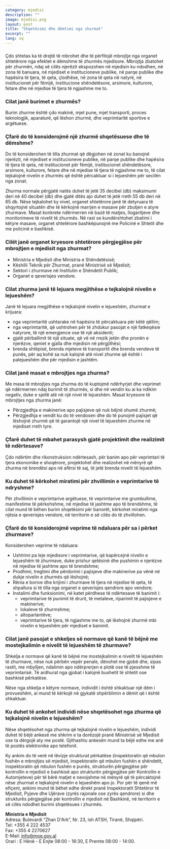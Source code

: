 ```yaml
---
category: mjedisi
description: ""
image: mjedisi.png
layout: post
title: "Shqetësimi dhe dëmtimi nga zhurmat"
excerpt: ""
lang: sq
---
```

<script>
var data = { topics: [
  {
    title: "Cilat janë zhurmat shqetësuese dhe të dëmshme",
    text: function(){ return $("#part1").html(); }
  },
  {
    title: "Organet kryesore përgjegjëse për mbrojtjen nga zhurmat ",
    text: function(){ return $("#part2").html(); }
  },
  {
    title: "Cilat zhurma janë të lejueshme",
    text: function(){ return $("#part3").html(); }
  },
  {
    title: "Cilat janë masat mbrojtëse nga zhurma",
    text: function(){ return $("#part4").html(); }
  },
  {
    title: "Veprimtaritë e ndaluara burim zhurme",
    text: function(){ return $("#part5").html(); }
  },
  {
    title: "Pasoja për tejkalimin e nivelit të lejuar të zhurmave",
    text: function(){ return $("#part6").html(); }
  },
  {
    title: "Ankimi për tejkalimin e nivelit të zhurmave",
    text: function(){ return $("#part7").html(); }
  }
]};
</script>

<div id="part1" class="hidden">
<h3></h3>
Çdo shtetas ka të drejtë të mbrohet dhe të përfitojë mbrojtje nga organet shtetërore nga efektet e dëmshme të zhurmës mjedisore. Mbrojtja zbatohet për zhurmën, ndaj së cilës njerëzit ekspozohen në mjedisin ku ndodhen, në zona të banuara, në mjediset e institucioneve publike, në parqe publike dhe hapësira të tjera, të qeta, çlodhëse, në zona të qeta në natyrë, në institucionet për fëmijë, institucione shëndetësore, arsimore, kulturore, fetare dhe në mjedise të tjera të ngjashme me to.
<h3>Cilat  janë burimet e zhurmës?</h3>
Burim zhurme është çdo makinë, mjet pune, mjet transporti, proces teknologjik, aparaturë, që lëshon zhurmë, dhe veprimtaritë sportive e argëtuese.
<h3>Çfarë do të konsiderojmë një zhurmë shqetësuese dhe të dëmshme?</h3>
<p>Do të konsiderohen të tilla zhurmat që dëgjohen në zonat ku banojnë njerëzit, në mjediset e institucioneve publike, në parqe publike dhe hapësira të tjera të qeta, në institucionet për fëmijë, institucionet shëndetësore, arsimore, kulturore, fetare dhe në mjedise të tjera të ngjashme me to, të cilat tejkalojnë nivelin e zhurmës që është përcaktuar si i lejueshëm për secilën nga zonat. </p>
<p>Zhurma normale përgjatë natës duhet të jetë 35 decibel (db) maksimumi deri në 40 decibel (db) dhe gjatë ditës ajo duhet të jetë rreth 55 db deri në 65 db. Nëse tejkalohet ky nivel, organet shtetërore janë të detyruara të shqyrtojnë situatën dhe të kërkojnë marrjen e masave për zbutjen e atyre zhurmave. Masat konkrete ndërmerren në bazë të matjes, llogaritjeve dhe monitorimeve të nivelit të zhurmës. Në rast se kundërshtohet zbatimi i këtyre masave, organet shtetërore bashkëpunojnë me Policinë e Shtetit dhe me policinë e bashkisë.</p>
</div>

<div id="part2" class="hidden">
<h3>Cilët janë organet kryesore shtetërore përgjegjëse për mbrojtjen e mjedisit nga zhurmat?</h3>
<ul>
<li>Ministria e Mjedisit dhe Ministria e Shëndetësisë;</li>
<li>Këshilli Teknik për Zhurmat, pranë Ministrisë së Mjedisit;</li>
<li>Sektori i zhurmave në Institutin e Shëndetit Publik;</li>
<li>Organet e qeverisjes vendore.</li>
</ul>
</div>

<div id="part3" class="hidden">
<h3>Cilat zhurma janë të lejuara megjithëse e tejkalojnë nivelin e lejueshëm?</h3>
Janë të lejuara megjithëse e tejkalojnë nivelin e lejueshëm, zhurmat e krijuara:
<ul>
<li>nga veprimtaritë ushtarake në hapësira të përcaktuara për këtë qëllim;</li>
<li>nga veprimtaritë, që ushtrohen për të zhdukur pasojat e një fatkeqësie natyrore, të një emergjence ose të një aksidenti;</li>
<li>gjatë përballimit të një situate, që vë në rrezik jetën dhe pronën e njerëzve, qeniet e gjalla dhe mjedisin në përgjithësi;</li>
<li>brenda shtëpisë, brenda mjeteve të transportit dhe brenda vendeve të punës, për aq kohë sa nuk kalojnë atë nivel zhurme që është i palejueshëm dhe për mjedisin e jashtëm.</li>
</ul>
</div>

<div id="part4" class="hidden">
<h3>Cilat janë masat e mbrojtjes nga zhurma?</h3>
Me masa të mbrojtjes nga zhurma do të kuptojmë ndërhyrjet dhe veprimet që ndërmerren ndaj burimit të zhurmës, si dhe në vendin ku ai ka ndikim negativ, duke e sjellë atë në një nivel të lejueshëm. Masat kryesore të mbrojtjes nga zhurma janë:
<ul>
<li>Përzgjedhja e makinerive apo pajisjeve që nuk bëjnë shumë zhurmë;</li>
<li>Përzgjedhja e vendit ku do të vendosen dhe do të punojnë pajisjet që lëshojnë zhurmë që të garantojë një nivel të lejueshëm zhurme në mjediset rreth tyre.</li>
</ul>
<h3>Çfarë duhet të mbahet parasysh gjatë projektimit dhe realizimit të ndërtesave?</h3>
Çdo ndërtim dhe rikonstruksion ndërtesash, për banim apo për veprimtari të tjera ekonomike e shoqërore, projektohet dhe realizohet në mënyrë që zhurma në brendësi apo në afërsi të saj, të jetë brenda nivelit të lejueshëm.
<h3>Ku duhet të kërkohet miratimi për zhvillimin e veprimtarive të ndryshme?</h3>
Për zhvillimin e veprimtarive argëtuese, të veprimtarive me grumbullime, manifestime të përkohshme, në mjedise të jashtme apo të brendshme, të cilat mund të bëhen burim shqetësimi për banorët, kërkohet miratimi nga njësia e qeverisjes vendore, në territorin e së cilës do të zhvillohen.
</div>

<div id="part5" class="hidden">
<h3>Çfarë do të konsiderojmë veprime të ndaluara për sa i përket zhurmave?</h3>
Konsiderohen veprime të ndaluara:
<ul>
<li>Ushtrimi pa leje mjedisore i veprimtarive, që kapërcejnë nivelin e lejueshëm të zhurmave, duke prishur qetësinë dhe pushimin e njerëzve në mjedise të jashtme apo të brendshme;</li>
<li>Prodhimi, tregtimi dhe përdorimi i pajisjeve dhe makinerive pa vënë në dukje nivelin e zhurmës që lëshojnë;</li>
<li>Rënia e borive dhe krijimi i zhurmave të tjera në mjedise të qeta, të shpallura si të tilla nga organet e qeverisjes qendrore apo vendore; </li>
<li>Instalimi dhe funksionimi, në katet përdhese të ndërtesave të banimit i:
  <ul>
  <li>veprimtarive të punimit të drurit, të metaleve, riparimit të pajisjeve e makinerive;</li>
  <li>lokaleve të zhurmshme;</li>
  <li>altoparlantëve;</li>
  <li>veprimtarive të tjera, të ngjashme me to, që lëshojnë zhurmë mbi nivelin e lejueshëm për mjediset e banimit.</li>
  </ul>
</li>
</ul>
</div>

<div id="part6" class="hidden">
<h3>Cilat janë pasojat e shkeljes së normave që kanë të bëjnë me mostejkalimin e nivelit të lejueshëm të zhurmave?</h3>
<p>Shkelja e normave që kanë të bëjnë me mostejkalimin e nivelit të lejueshëm të zhurmave, nëse nuk përbën vepër penale, dënohet me gjobë dhe, sipas rastit, me mbylljen, ndalimin apo ndërprerjen e plotë ose të pjesshme të veprimtarisë. Të ardhurat nga gjobat i kalojnë buxhetit të shtetit ose bashkisë përkatëse. </p>
<p>Nëse nga shkelja e këtyre normave, individit i është shkaktuar një dëm i provueshëm, ai mund të kërkojë në gjykatë shpërblimin e dëmit që i është shkaktuar.</p>
</div>

<div id="part7" class="hidden">
<h3>Ku duhet të ankohet individi nëse shqetësohet nga zhurma që tejkalojnë nivelin e lejueshëm?</h3>
<p>Nëse shqetësohet nga zhurma që tejkalojnë nivelin e lejueshëm, individi duhet të bëjë ankesë me shkrim e ta dorëzojë pranë Ministrisë së Mjedisit ose ta dërgojë aty me postë. Gjithashtu ankesën mund ta bëjë edhe me anë të postës elektronike apo telefonit. </p>
<p>Ky ankim do të verë në lëvizje strukturat përkatëse (inspektoratin që mbulon fushën e mbrojtjes së mjedisit, inspektoratin që mbulon fushën e shëndetit, inspektoratin që mbulon fushën e punës, strukturën përgjegjëse për kontrollin e mjedisit e bashkisë apo strukturën përgjegjëse për Kontrollin e Automjeteve) për të bërë matjet e nevojshme në mënyrë që të përcaktojnë nëse zhurmat e tejkalojnë nivelin e lejueshëm apo jo. Por për të qenë më efiçent, ankimi mund të bëhet edhe direkt pranë Inspektoratit Shtetëror të Mjedisit, Pyjeve dhe Ujërave (zyrës rajonale ose zyrës qendrore) si dhe strukturës përgjegjëse për kontrollin e mjedisit në Bashkinë, në territorin e së cilës ndodhet burimi shqetësues i zhurmës.</p>
<b>Ministria e Mjedisit</b><br/>
Adresa: Bulevardi “Zhan D'Ark”, Nr. 23, ish ATSH, Tiranë, Shqipëri.<br/>
Tel:   +355 4 222 4537<br/>
Fax:  +355 4 2270627<br/>
E-Mail:  <a href="mailto:info@moe.gov.al"> info@moe.gov.al </a><br/>
Orari :  E Hënë - E Enjte  08:00 - 16:30,  E Premte  08:00 - 14:00.
</div>

<div class="post-content"></div>

